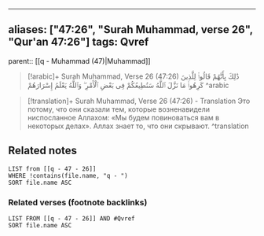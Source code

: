 
---
aliases: ["47:26", "Surah Muhammad, verse 26", "Qur'an 47:26"]
tags: Qvref
---

parent:: [[q - Muhammad (47)|Muhammad]]

> [!arabic]+ Surah Muhammad, Verse 26 (47:26)
> <span class="quran-arabic">ذَٰلِكَ بِأَنَّهُمْ قَالُوا۟ لِلَّذِينَ كَرِهُوا۟ مَا نَزَّلَ ٱللَّهُ سَنُطِيعُكُمْ فِى بَعْضِ ٱلْأَمْرِ ۖ وَٱللَّهُ يَعْلَمُ إِسْرَارَهُمْ</span>
^arabic

> [!translation]+ Surah Muhammad, Verse 26 (47:26) - Translation
> Это потому, что они сказали тем, которые возненавидели ниспосланное Аллахом: «Мы будем повиноваться вам в некоторых делах». Аллах знает то, что они скрывают.
^translation



## Related notes
```dataview
LIST from [[q - 47 - 26]]
WHERE !contains(file.name, "q - ")
SORT file.name ASC
```

### Related verses (footnote backlinks)
```dataview
LIST FROM [[q - 47 - 26]] AND #Qvref
SORT file.name ASC
```

